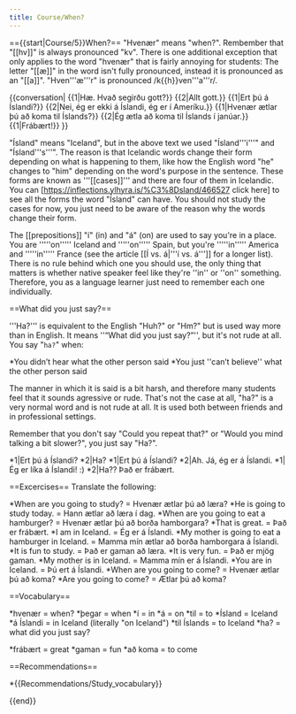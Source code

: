 ```yaml
---
title: Course/When?
---
```


=={{start|Course/5}}When?==
"Hvenær" means "when?". Rembember that "[[hv]]" is always pronounced "kv". There is one additional exception that only applies to the word "hvenær" that is fairly annoying for students: The letter "[[æ]]" in the word isn't fully pronounced, instead it is pronounced as an "[[a]]". "Hven'''æ'''r" is pronounced /k{{h}}ven'''a'''r/.

{{conversation|
{{1|Hæ. Hvað segirðu gott?}}
{{2|Allt gott.}}
{{1|Ert þú á Íslandi?}}
{{2|Nei, ég er ekki á Íslandi, ég er í Ameríku.}}
{{1|Hvenær ætlar þú að koma til Íslands?}}
{{2|Ég ætla að koma til Íslands í janúar.}}
{{1|Frábært!}}
}}

"Ísland" means "Iceland", but in the above text we used "Ísland'''i'''" and "Ísland'''s'''". The reason is that Icelandic words change their form depending on what is happening to them, like how the English word "he" changes to "him" depending on the word's purpose in the sentence. These forms are known as '''[[cases]]''' and there are four of them in Icelandic. You can [https://inflections.ylhyra.is/%C3%8Dsland/466527 click here] to see all the forms the word "Ísland" can have. You should not study the cases for now, you just need to be aware of the reason why the words change their form. 

The [[prepositions]] "í" (in) and "á" (on) are used to say you're in a place. You are '''''on''''' Iceland and '''''on''''' Spain, but you're '''''in''''' America and '''''in''''' France (see the article [[Í vs. á|'''í vs. á''']] for a longer list). There is no rule behind which one you should use, the only thing that matters is whether native speaker feel like they're ''in'' or ''on'' something. Therefore, you as a language learner just need to remember each one individually. 

==What did you just say?==

'''Ha?''' is equivalent to the English "Huh?" or "Hm?" but is used way more than in English. It means ''“What did you just say?”'', but it's not rude at all. You say "`ha?`" when:

*You didn’t hear what the other person said
*You just ''can’t believe'' what the other person said

The manner in which it is said is a bit harsh, and therefore many students feel that it sounds agressive or rude. That's not the case at all, "ha?" is a very normal word and is not rude at all. It is used both between friends and in professional settings.

Remember that you don't say "Could you repeat that?" or "Would you mind talking a bit slower?", you just say "Ha?".

*1|Ert þú á Íslandi?
*2|Ha?
*1|Ert þú á Íslandi?
*2|Ah. Já, ég er á Íslandi.
*1|Ég er líka á Íslandi! :)
*2|Ha?? Það er frábært.

==Excercises==
Translate the following:

*When are you going to study? = Hvenær ætlar þú að læra?
*He is going to study today. = Hann ætlar að læra í dag.
*When are you going to eat a hamburger? = Hvenær ætlar þú að borða hamborgara?
*That is great. = Það er frábært.
*I am in Iceland. = Ég er á Íslandi.
*My mother is going to eat a hamburger in Iceland. = Mamma mín ætlar að borða hamborgara á Íslandi.
*It is fun to study. = Það er gaman að læra.
*It is very fun. = Það er mjög gaman.
*My mother is in Iceland. = Mamma mín er á Íslandi.
*You are in Iceland. = Þú ert á Íslandi.
*When are you going to come? = Hvenær ætlar þú að koma?
*Are you going to come? = Ætlar þú að koma?

==Vocabulary==

*hvenær = when?
*þegar = when
*í = in
*á = on
*til = to
*Ísland = Iceland
*á Íslandi = in Iceland (literally "on Iceland")
*til Íslands = to Iceland
*ha? = what did you just say?
<!--*sund = the activity of going to a swimming pool (see the text on [[Sund]])
*oft = often
*að koma = to come-->
*frábært = great
*gaman = fun
*að koma = to come

==Recommendations==

*{{Recommendations/Study_vocabulary}}

{{end}}